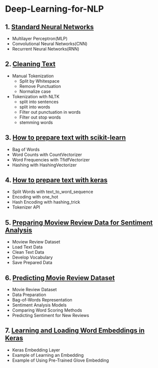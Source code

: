 # Deep-Learning-for-NLP

## 1. [Standard Neural Networks](https://github.com/kuluruvineeth/Deep-Learning-for-NLP/blob/main/Standard%20Network%20Models.ipynb)
   * Multilayer Perceptron(MLP)
   * Convolutional Neural Networks(CNN)
   * Recurrent Neural Networks(RNN) 

## 2. [Cleaning Text](https://github.com/kuluruvineeth/Deep-Learning-for-NLP/blob/main/Cleaning%20Text%20Manually%20and%20with%20NLTK.ipynb)
   * Manual Tokenization
      * Split by Whitespace
      * Remove Punctuation
      * Normalize case
   * Tokenization with NLTK
      * split into sentences
      * split into words
      * Filter out punctuation in words
      * Filter out stop words
      * stemming words 

## 3. [How to prepare text with scikit-learn](https://github.com/kuluruvineeth/Deep-Learning-for-NLP/blob/main/How%20to%20Prepare%20Text%20Data%20with%20Scikit-Learn.ipynb)
   * Bag of Words
   * Word Counts with CountVectorizer
   * Word Frequencies with TfidfVectorizer
   * Hashing with HashingVectorizer

## 4. [How to prepare text with keras](https://github.com/kuluruvineeth/Deep-Learning-for-NLP/blob/main/How%20to%20prepare%20text%20data%20with%20keras.ipynb)
   * Split Words with text_to_word_sequence
   * Encoding with one_hot
   * Hash Encoding with hashing_trick
   * Tokenizer API

## 5. [Preparing Moview Review Data for Sentiment Analysis](https://github.com/kuluruvineeth/Deep-Learning-for-NLP/blob/main/Movie%20Review%20Data%20for%20Sentiment%20Analysis%20using%20BOW%20model.ipynb)
   * Moview Review Dataset
   * Load Text Data
   * Clean Text Data
   * Develop Vocabulary
   * Save Prepared Data 

## 6. [Predicting Movie Review Dataset](https://github.com/kuluruvineeth/Deep-Learning-for-NLP/blob/main/Developing%20a%20Neural%20Bag-of-Words%20Model%20for%20Sentiment%20Analysis.ipynb)
   * Movie Review Dataset
   * Data Preparation
   * Bag-of-Words Representation
   * Sentiment Analysis Models
   * Comparing Word Scoring Methods
   * Predicting Sentiment for New Reviews

## 7. [Learning and Loading Word Embeddings in Keras](https://github.com/kuluruvineeth/Deep-Learning-for-NLP/blob/main/Learning%20and%20Loading%20Word%20Embeddings%20in%20Keras.ipynb)
   * Keras Embedding Layer
   * Example of Learning an Embedding
   * Example of Using Pre-Trained Glove Embedding 


